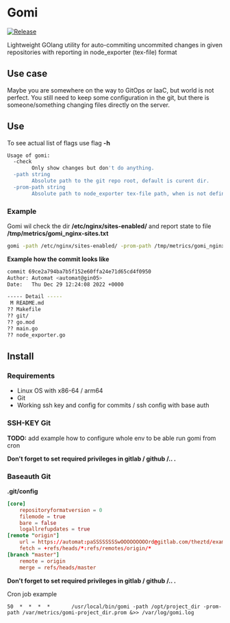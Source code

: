 # **Go**mi

[![Release](https://github.com/theztd/gomi/actions/workflows/release.yml/badge.svg)](https://github.com/theztd/gomi/actions/workflows/release.yml)

Lightweight GOlang utility for auto-commiting uncommited changes in given repositories with reporting in node_exporter (tex-file) format

## Use case

Maybe you are somewhere on the way to GitOps or IaaC, but world is not perfect. You still need to keep some configuration in the git, but there is someone/something changing files directly on the server.


## Use

To see actual list of flags use flag **-h** 
```bash
Usage of gomi:
  -check
        Only show changes but don't do anything.
  -path string
        Absolute path to the git repo root, default is curent dir.
  -prom-path string
        Absolute path to node_exporter tex-file path, when is not defined, nothing will be generated.
```

### Example

Gomi wil check the dir **/etc/nginx/sites-enabled/** and report state to file **/tmp/metrics/gomi_nginx-sites.txt**
```bash
gomi -path /etc/nginx/sites-enabled/ -prom-path /tmp/metrics/gomi_nginx-sites.txt
```

**Example how the commit looks like**

```bash
commit 69ce2a794ba7b5f152e60ffa24e71d65cd4f0950
Author: Automat <automat@gin05>
Date:   Thu Dec 29 12:24:08 2022 +0000

----- Detail -----
 M README.md
?? Makefile
?? git/
?? go.mod
?? main.go
?? node_exporter.go
```

## Install

### Requirements

 * Linux OS with x86-64 / arm64
 * Git
 * Working ssh key and config for commits / ssh config with base auth

### SSH-KEY Git

**TODO:** add example how to configure whole env to be able run gomi from cron


**Don't forget to set required privileges in gitlab / github /.. .**

### Baseauth Git

**.git/config**
```toml
[core]
	repositoryformatversion = 0
	filemode = true
	bare = false
	logallrefupdates = true
[remote "origin"]
	url = https://automat:paSSSSSSSSwOOOOOOOOOrd@gitlab.com/theztd/example.git
	fetch = +refs/heads/*:refs/remotes/origin/*
[branch "master"]
	remote = origin
	merge = refs/heads/master
```

**Don't forget to set required privileges in gitlab / github /.. .**

Cron job example

```cron
50  *  *  *  *       /usr/local/bin/gomi -path /opt/project_dir -prom-path /var/metrics/gomi-project_dir.prom &>> /var/log/gomi.log
```
